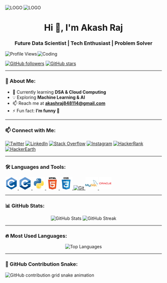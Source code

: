 ![LOGO](https://repository-images.githubusercontent.com/462900780/0a10af70-6cbf-46df-9071-0ff586a3b1d6)
![LOGO](https://media3.giphy.com/media/dxn6fRlTIShoeBr69N/giphy.webp?cid=ecf05e47tezge8ai25p92ojbt52wwtpjiwkfv6b4yyc37cy7&ep=v1_gifs_search&rid=giphy.webp&ct=g)

<h1 align="center">Hi 👋, I'm Akash Raj</h1>
<h3 align="center">Future Data Scientist | Tech Enthusiast | Problem Solver</h3>

<img align="right" alt="Coding" width="400" src="https://camo.githubusercontent.com/cae12fddd9d6982901d82580bdf321d81fb299141098ca1c2d4891870827bf17/68747470733a2f2f6d69726f2e6d656469756d2e636f6d2f6d61782f313336302f302a37513379765349765f7430696f4a2d5a2e676966">

<p align="left"> <img src="https://komarev.com/ghpvc/?username=Akash-raj-INT&label=Profile%20views&color=0e75b6&style=flat" alt="Profile Views" /> </p>

[![GitHub followers](https://img.shields.io/github/followers/Akash-raj-INT?label=Followers&style=social)](https://github.com/Akash-raj-INT)
[![GitHub stars](https://img.shields.io/github/stars/Akash-raj-INT?label=Stars&style=social)](https://github.com/Akash-raj-INT)

---

### 🚀 About Me:
- 🌱 Currently learning **DSA & Cloud Computing**
- 💡 Exploring **Machine Learning & AI**
- 📫 Reach me at **akashraj848114@gmail.com**
- ⚡ Fun fact: **I’m funny 🤝**

---

### 📫 Connect with Me:
<p align="left">
<a href="https://twitter.com/Mr.Akash57723134" target="_blank"><img align="center" src="https://raw.githubusercontent.com/rahuldkjain/github-profile-readme-generator/master/src/images/icons/Social/twitter.svg" alt="Twitter" height="30" width="40" /></a>
<a href="https://www.linkedin.com/in/akash-raj-873b69250/" target="_blank"><img align="center" src="https://raw.githubusercontent.com/rahuldkjain/github-profile-readme-generator/master/src/images/icons/Social/linked-in-alt.svg" alt="LinkedIn" height="30" width="40" /></a>
<a href="https://stackoverflow.com/users/20803345" target="_blank"><img align="center" src="https://raw.githubusercontent.com/rahuldkjain/github-profile-readme-generator/master/src/images/icons/Social/stack-overflow.svg" alt="Stack Overflow" height="30" width="40" /></a>
<a href="https://instagram.com/_mr.akashraj" target="_blank"><img align="center" src="https://raw.githubusercontent.com/rahuldkjain/github-profile-readme-generator/master/src/images/icons/Social/instagram.svg" alt="Instagram" height="30" width="40" /></a>
<a href="https://www.hackerrank.com/akashraj848114" target="_blank"><img align="center" src="https://raw.githubusercontent.com/rahuldkjain/github-profile-readme-generator/master/src/images/icons/Social/hackerrank.svg" alt="HackerRank" height="30" width="40" /></a>
<a href="https://www.hackerearth.com/Akashraj" target="_blank"><img align="center" src="https://raw.githubusercontent.com/rahuldkjain/github-profile-readme-generator/master/src/images/icons/Social/hackerearth.svg" alt="HackerEarth" height="30" width="40" /></a>
</p>

---

### 🛠️ Languages and Tools:
<p align="left"> 
  <a href="https://www.cprogramming.com/" target="_blank" rel="noreferrer">
    <img src="https://raw.githubusercontent.com/devicons/devicon/master/icons/c/c-original.svg" alt="C" width="40" height="40"/> 
  </a> 
  <a href="https://www.w3schools.com/cpp/" target="_blank" rel="noreferrer"> 
    <img src="https://raw.githubusercontent.com/devicons/devicon/master/icons/cplusplus/cplusplus-original.svg" alt="C++" width="40" height="40"/> 
  </a> 
  <a href="https://www.python.org" target="_blank" rel="noreferrer"> 
    <img src="https://raw.githubusercontent.com/devicons/devicon/master/icons/python/python-original.svg" alt="Python" width="40" height="40"/> 
  </a>
  <a href="https://www.w3.org/html/" target="_blank" rel="noreferrer">
    <img src="https://raw.githubusercontent.com/devicons/devicon/master/icons/html5/html5-original-wordmark.svg" alt="HTML5" width="40" height="40"/> 
  </a> 
  <a href="https://www.w3schools.com/css/" target="_blank" rel="noreferrer">
    <img src="https://raw.githubusercontent.com/devicons/devicon/master/icons/css3/css3-original-wordmark.svg" alt="CSS3" width="40" height="40"/> 
  </a> 
  <a href="https://git-scm.com/" target="_blank" rel="noreferrer">
    <img src="https://www.vectorlogo.zone/logos/git-scm/git-scm-icon.svg" alt="Git" width="40" height="40"/> 
  </a>
  <a href="https://www.mysql.com/" target="_blank" rel="noreferrer">
    <img src="https://raw.githubusercontent.com/devicons/devicon/master/icons/mysql/mysql-original-wordmark.svg" alt="MySQL" width="40" height="40"/> 
  </a>
  <a href="https://www.oracle.com/" target="_blank" rel="noreferrer">
    <img src="https://raw.githubusercontent.com/devicons/devicon/master/icons/oracle/oracle-original.svg" alt="Oracle" width="40" height="40"/> 
  </a> 
</p>

---

### 📊 GitHub Stats:
<p align="center">
  <img src="https://github-readme-stats.vercel.app/api?username=Akash-raj-INT&show_icons=true&theme=radical" alt="GitHub Stats" />
  <img src="https://github-readme-streak-stats.herokuapp.com/?user=Akash-raj-INT&theme=radical" alt="GitHub Streak" />
</p>

---

### 🔥 Most Used Languages:
<p align="center">
  <img src="https://github-readme-stats.vercel.app/api/top-langs?username=Akash-raj-INT&show_icons=true&locale=en&layout=compact&theme=radical" alt="Top Languages" />
</p>

---

### 🐍 GitHub Contribution Snake:
<picture>
  <source media="(prefers-color-scheme: dark)" srcset="https://raw.githubusercontent.com/Akash-raj-INT/snk/output/github-contribution-grid-snake-dark.svg" />
  <source media="(prefers-color-scheme: light)" srcset="https://raw.githubusercontent.com/Akash-raj-INT/snk/output/github-contribution-grid-snake.svg" />
  <img alt="GitHub contribution grid snake animation" src="https://raw.githubusercontent.com/Akash-raj-INT/snk/output/github-contribution-grid-snake.svg" />
</picture>
